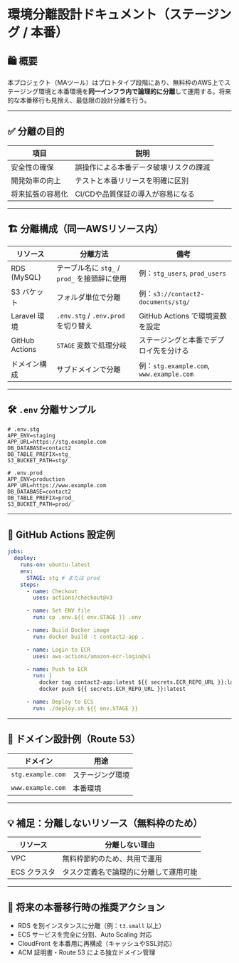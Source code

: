 # 環境分離設計ドキュメント（ステージング / 本番）

## 🛍️ 概要

本プロジェクト（MAツール）はプロトタイプ段階にあり、無料枠のAWS上でステージング環境と本番環境を**同一インフラ内で論理的に分離**して運用する。将来的な本番移行も見捨え、最低限の設計分離を行う。

---

## ✅ 分離の目的

| 項目       | 説明                  |
| -------- | ------------------- |
| 安全性の確保   | 誤操作による本番データ破壊リスクの踝減 |
| 開発効率の向上  | テストと本番リリースを明確に区別    |
| 将来拡張の容易化 | CI/CDや品質保証の導入が容易になる |

---

## 🏗️ 分離構成（同一AWSリソース内）

| リソース           | 分離方法                            | 備考                                     |
| -------------- | ------------------------------- | -------------------------------------- |
| RDS (MySQL)    | テーブル名に `stg_` / `prod_` を接頭辞に使用 | 例：`stg_users`, `prod_users`            |
| S3 バケット        | フォルダ単位で分離                       | 例：`s3://contact2-documents/stg/`       |
| Laravel 環境     | `.env.stg` / `.env.prod` を切り替え  | GitHub Actions で環境変数を設定                |
| GitHub Actions | `STAGE` 変数で処理分岐                 | ステージングと本番でデプロイ先を分ける                    |
| ドメイン構成         | サブドメインで分離                       | 例：`stg.example.com`, `www.example.com` |

---

## 🛠️ `.env` 分離サンプル

```env
# .env.stg
APP_ENV=staging
APP_URL=https://stg.example.com
DB_DATABASE=contact2
DB_TABLE_PREFIX=stg_
S3_BUCKET_PATH=stg/

# .env.prod
APP_ENV=production
APP_URL=https://www.example.com
DB_DATABASE=contact2
DB_TABLE_PREFIX=prod_
S3_BUCKET_PATH=prod/
```

---

## 🚀 GitHub Actions 設定例

```yaml
jobs:
  deploy:
    runs-on: ubuntu-latest
    env:
      STAGE: stg # または prod
    steps:
      - name: Checkout
        uses: actions/checkout@v3

      - name: Set ENV file
        run: cp .env.${{ env.STAGE }} .env

      - name: Build Docker image
        run: docker build -t contact2-app .

      - name: Login to ECR
        uses: aws-actions/amazon-ecr-login@v1

      - name: Push to ECR
        run: |
          docker tag contact2-app:latest ${{ secrets.ECR_REPO_URL }}:latest
          docker push ${{ secrets.ECR_REPO_URL }}:latest

      - name: Deploy to ECS
        run: ./deploy.sh ${{ env.STAGE }}
```

---

## 🧹 ドメイン設計例（Route 53）

| ドメイン              | 用途       |
| ----------------- | -------- |
| `stg.example.com` | ステージング環境 |
| `www.example.com` | 本番環境     |

---

## 💡 補足：分離しないリソース（無料枠のため）

| リソース     | 分離しない理由             |
| -------- | ------------------- |
| VPC      | 無料枠節約のため、共用で運用      |
| ECS クラスタ | タスク定義名で論理的に分離して運用可能 |

---

## 🚀 将来の本番移行時の推奨アクション

* RDS を別インスタンスに分離（例：`t3.small` 以上）
* ECS サービスを完全に分割、Auto Scaling 対応
* CloudFront を本番用に再構成（キャッシュやSSL対応）
* ACM 証明書・Route 53 による独立ドメイン管理


